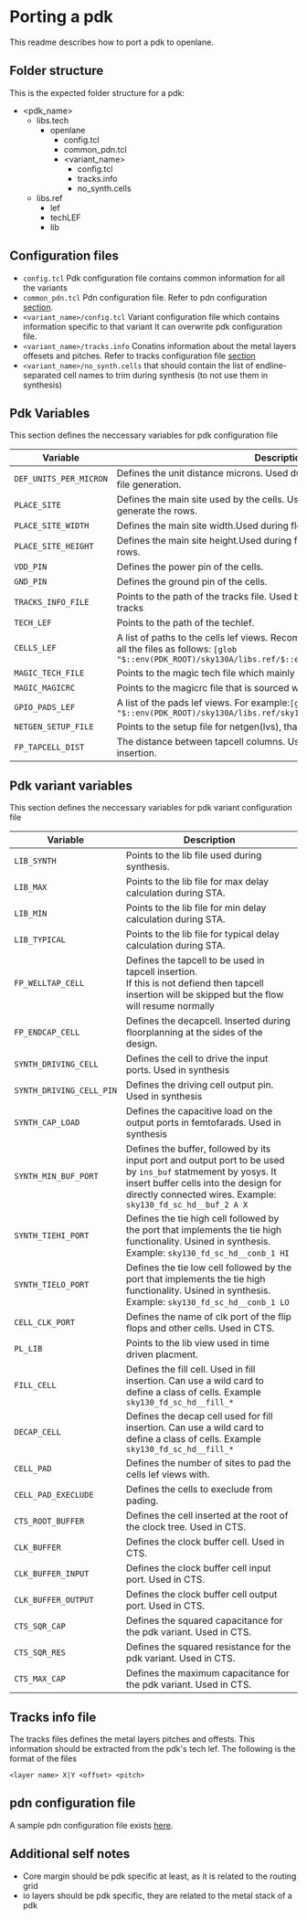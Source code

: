 # Porting a pdk

This readme describes how to port a pdk to openlane.

## Folder structure
This is the expected folder structure for a pdk:

- <pdk_name>
	- libs.tech
		- openlane
			- config.tcl
			- common_pdn.tcl
			- <variant_name>
				- config.tcl
				- tracks.info
				- no_synth.cells
	- libs.ref
		- lef
		- techLEF
		- lib

## Configuration files
- `config.tcl` Pdk configuration file contains common information for all the variants
- `common_pdn.tcl` Pdn configuration file. Refer to pdn configuration [section](#pdn-configuration-file).
- `<variant_name>/config.tcl` Variant configuration file which contains information specific to that variant It can overwrite pdk configuration file.
- `<variant_name>/tracks.info` Conatins information about the metal layers offesets and pitches. Refer to tracks configuration file [section](#tracks-info-file)
- `<variant_name>/no_synth.cells` that should contain the list of endline-separated cell names to trim during synthesis (to not use them in synthesis)


## Pdk Variables 

This section defines the neccessary variables for pdk configuration file

| Variable      | Description                                                   |
|---------------|---------------------------------------------------------------|
| `DEF_UNITS_PER_MICRON` | Defines the unit distance microns. Used during floorplanning for proper def file generation. |
| `PLACE_SITE` | Defines the main site used by the cells. Used during floorplanning to generate the rows. |
| `PLACE_SITE_WIDTH` | Defines the main site width.Used during floorplanning to generate the rows. |
| `PLACE_SITE_HEIGHT` | Defines the main site height.Used during floorplanning to generate the rows. |
| `VDD_PIN` | Defines the power pin of the cells.  |
| `GND_PIN` | Defines the ground pin of the cells. |
| `TRACKS_INFO_FILE` | Points to the path of the tracks file. Used by the floorplanner to generate tracks |
| `TECH_LEF` | Points to the path of the techlef. |
| `CELLS_LEF` | A list of paths to the cells lef views. Recommended to use wild card to catch all the files as follows: `[glob "$::env(PDK_ROOT)/sky130A/libs.ref/$::env(PDK_VARIANT)/lef/*.lef"]` |
| `MAGIC_TECH_FILE` | Points to the magic tech file which mainly has drc rules. |
| `MAGIC_MAGICRC` | Points to the magicrc file that is sourced while running magic in the flow. |
| `GPIO_PADS_LEF` | A list of the pads lef views. For example:`[glob "$::env(PDK_ROOT)/sky130A/libs.ref/sky130_fd_io/lef/sky130_fd_io.lef"]` |
| `NETGEN_SETUP_FILE` | Points to the setup file for netgen(lvs), that can exclude certain cells etc.. |
| `FP_TAPCELL_DIST` | The distance between tapcell columns. Used in floorplanning in tapcell insertion. |

## Pdk variant variables

This section defines the neccessary variables for pdk variant configuration file

| Variable      | Description                                                   |
|---------------|---------------------------------------------------------------|
| `LIB_SYNTH` | Points to the lib file used during synthesis. |
| `LIB_MAX` | Points to the lib file for max delay calculation during STA. |
| `LIB_MIN` | Points to the lib file for min delay calculation during STA. |
| `LIB_TYPICAL` | Points to the lib file for typical delay calculation during STA. |
| `FP_WELLTAP_CELL` | Defines the tapcell to be used in tapcell insertion. <br> If this is not defiend then tapcell insertion will be skipped but the flow will resume normally |
| `FP_ENDCAP_CELL` | Defines the decapcell. Inserted during floorplanning at the sides of the design. |
| `SYNTH_DRIVING_CELL` | Defines the cell to drive the input ports. Used in synthesis |
| `SYNTH_DRIVING_CELL_PIN` | Defines the driving cell output pin. Used in synthesis |
| `SYNTH_CAP_LOAD` | Defines the capacitive load on the output ports in femtofarads. Used in synthesis |
| `SYNTH_MIN_BUF_PORT` | Defines the buffer, followed by its input port and output port to be used by `ins_buf` statmement by yosys. It insert buffer cells into the design for directly connected wires. Example: `sky130_fd_sc_hd__buf_2 A X`  |
| `SYNTH_TIEHI_PORT` | Defines the tie high cell followed by the port that implements the tie high functionality. Usined in synthesis. Example: `sky130_fd_sc_hd__conb_1 HI` |
| `SYNTH_TIELO_PORT` | Defines the tie low cell followed by the port that implements the tie high functionality. Usined in synthesis. Example: `sky130_fd_sc_hd__conb_1 LO` |
| `CELL_CLK_PORT` | Defines the name of clk port of the flip flops and other cells. Used in CTS. |
| `PL_LIB` | Points to the lib view used in time driven placment.  |
| `FILL_CELL` | Defines the fill cell. Used in fill insertion. Can use a wild card to define a class of cells. Example `sky130_fd_sc_hd__fill_*` |
| `DECAP_CELL` | Defines the decap cell used for fill insertion. Can use a wild card to define a class of cells. Example `sky130_fd_sc_hd__fill_*` |
| `CELL_PAD` | Defines the number of sites to pad the cells lef views with. |
| `CELL_PAD_EXECLUDE` | Defines the cells to execlude from pading. |
| `CTS_ROOT_BUFFER` | Defines the cell inserted at the root of the clock tree. Used in CTS. |
| `CLK_BUFFER` | Defines the clock buffer cell. Used in CTS. |
| `CLK_BUFFER_INPUT` | Defines the clock buffer cell input port. Used in CTS. |
| `CLK_BUFFER_OUTPUT` | Defines the clock buffer cell output port. Used in CTS. |
| `CTS_SQR_CAP` | Defines the squared capacitance for the pdk variant. Used in CTS. |
| `CTS_SQR_RES` | Defines the squared resistance for the pdk variant. Used in CTS. |
| `CTS_MAX_CAP` | Defines the maximum capacitance for the pdk variant. Used in CTS. |

## Tracks info file

The tracks files defines the metal layers pitches and offests. This information should be extracted from the pdk's tech lef. The following is the format of the files

```
<layer name> X|Y <offset> <pitch>
```



## pdn configuration file

A sample pdn configuration file exists [here](https://github.com/RTimothyEdwards/open_pdks/blob/master/sky130/openlane/common_pdn.tcl).

## Additional self notes

- Core margin should be pdk specific at least, as it is related to the routing grid
- io layers should be pdk specific, they are related to the metal stack of a pdk

